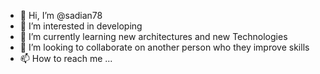 - 👋 Hi, I’m @sadian78
- 👀 I’m interested in developing 
- 🌱 I’m currently learning new architectures and new Technologies
- 💞️ I’m looking to collaborate on another person who they improve skills
- 📫 How to reach me ...

<!---
sadian78/sadian78 is a ✨ special ✨ repository because its `README.md` (this file) appears on your GitHub profile.
You can click the Preview link to take a look at your changes.
--->
